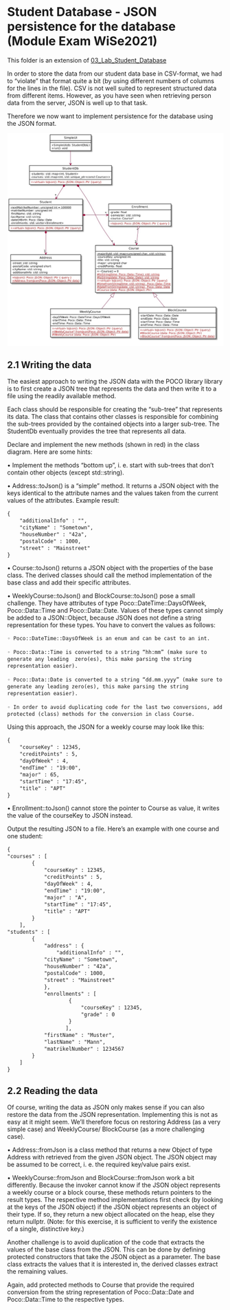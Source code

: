 # Student Database - JSON persistence for the database (Module Exam WiSe2021)

This folder is an extension of [03_Lab_Student_Database](https://github.com/kpriyaGit/Cpp/03_Lab_Student_Database)

In order to store the data from our student data base in CSV-format, we had to “violate” that format quite
a bit (by using different numbers of columns for the lines in the file). CSV is not well suited to represent
structured data from different items. However, as you have seen when retrieving person data from the
server, JSON is well up to that task.

Therefore we now want to implement persistence for the database using the JSON format.

![Figure 1 - Class Diagram](./images/Class_Diag.JPG)

## 2.1 Writing the data

The easiest approach to writing the JSON data with the POCO library library is to first create a JSON tree that represents the data and then write it to a file using the readily available method.

Each class should be responsible for creating the “sub-tree” that represents its data. The class that contains other classes is responsible for combining the sub-trees
provided by the contained objects into a larger sub-tree. The StudentDb eventually provides the tree that represents all data.

Declare and implement the new methods (shown in red) in the class diagram. Here are some hints:

• Implement the methods “bottom up”, i. e. start with sub-trees that don’t contain other objects (except std::string).

• Address::toJson() is a “simple” method. It returns a JSON object with the keys identical to the attribute names and the values taken from the current values of the attributes. Example
result:
```
{
	"additionalInfo" : "",
	"cityName" : "Sometown",
	"houseNumber" : "42a",
	"postalCode" : 1000,
	"street" : "Mainstreet"
}

```

• Course::toJson() returns a JSON object with the properties of the base class. The derived classes should call the method implementation of the base class and add their specific attributes.

• WeeklyCourse::toJson() and BlockCourse::toJson() pose a small challenge. They have attributes of type Poco::DateTime::DaysOfWeek, Poco::Data::Time and
Poco::Data::Date. Values of these types cannot simply be added to a JSON::Object, because JSON does not define a string representation for these types. You have to convert the
values as follows:

	◦ Poco::DateTime::DaysOfWeek is an enum and can be cast to an int.
	
	◦ Poco::Data::Time is converted to a string “hh:mm” (make sure to generate any leading 	zero(es), this make parsing the string representation easier).
	
	◦ Poco::Data::Date is converted to a string “dd.mm.yyyy” (make sure to generate any leading zero(es), this make parsing the string representation easier).
	
	◦ In order to avoid duplicating code for the last two conversions, add protected (class) methods for the conversion in class Course.
	
Using this approach, the JSON for a weekly course may look like this:

```
{
	"courseKey" : 12345,
	"creditPoints" : 5,
	"dayOfWeek" : 4,
	"endTime" : "19:00",
	"major" : 65,
	"startTime" : "17:45",
	"title" : "APT"
}

```

• Enrollment::toJson() cannot store the pointer to Course as value, it writes the value of the courseKey to JSON instead.

Output the resulting JSON to a file. Here’s an example with one course and one student:

```
{
"courses" : [
		{
		    "courseKey" : 12345,
		    "creditPoints" : 5,
		    "dayOfWeek" : 4,
		    "endTime" : "19:00",
		    "major" : "A",
		    "startTime" : "17:45",
		    "title" : "APT"
		}
	],
"students" : [
		{
		    "address" : {
		    	"additionalInfo" : "",
			"cityName" : "Sometown",
			"houseNumber" : "42a",
			"postalCode" : 1000,
			"street" : "Mainstreet"
			},
		    "enrollments" : [
					{
					    "courseKey" : 12345,
					    "grade" : 0
					}
				   ],
		    "firstName" : "Muster",
		    "lastName" : "Mann",
		    "matrikelNumber" : 1234567
		}
	]
}

```

## 2.2 Reading the data

Of course, writing the data as JSON only makes sense if you can also restore the data from the JSON representation. Implementing this is not as easy at it might seem. We’ll therefore focus on restoring
Address (as a very simple case) and WeeklyCourse/ BlockCourse (as a more challenging case).

• Address::fromJson is a class method that returns a new Object of type Address with retrieved from the given JSON object. The JSON object may be assumed to be correct, i. e. the
required key/value pairs exist.

• WeeklyCourse::fromJson and BlockCourse::fromJson work a bit differently. Because the invoker cannot know if the JSON object represents a weekly course or a block course, these methods return pointers to the result types. The respective method implementations first check
(by looking at the keys of the JSON object) if the JSON object represents an object of their type. If so, they return a new object allocated on the heap, else they return nullptr. (Note: for this exercise, it is sufficient to verify the existence of a single, distinctive key.)

Another challenge is to avoid duplication of the code that extracts the values of the base class from the JSON. This can be done by defining protected constructors that take the JSON object
as a parameter. The base class extracts the values that it is interested in, the derived classes extract the remaining values.

Again, add protected methods to Course that provide the required conversion from the string representation of Poco::Data::Date and Poco::Data::Time to the respective types.

